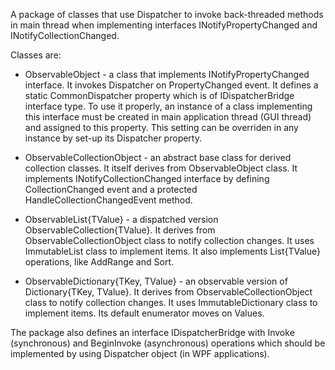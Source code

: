 A package of classes that use Dispatcher to invoke back-threaded methods in main thread when implementing interfaces
INotifyPropertyChanged and INotifyCollectionChanged.

Classes are:
* ObservableObject - a class that implements INotifyPropertyChanged interface. It invokes Dispatcher on PropertyChanged event.
 It defines a static CommonDispatcher property which is of IDispatcherBridge interface type.
 To use it properly, an instance of a class implementing this interface must be created in main application thread (GUI thread)
 and assigned to this property.
 This setting can be overriden in any instance by set-up its Dispatcher property.

 * ObservableCollectionObject - an abstract base class for derived collection classes.
 It itself derives from ObservableObject class.
 It implements INotifyCollectionChanged interface by defining CollectionChanged event and a protected HandleCollectionChangedEvent method.

* ObservableList{TValue} - a dispatched version ObservableCollection{TValue}. 
 It derives from ObservableCollectionObject class to notify collection changes.
 It uses ImmutableList class to implement items.
 It also implements List{TValue} operations, like AddRange and Sort.

* ObservableDictionary{TKey, TValue} - an observable version of Dictionary{TKey, TValue}. 
 It derives from ObservableCollectionObject class to notify collection changes.
 It uses ImmutableDictionary class to implement items.
 Its default enumerator moves on Values.


The package also defines an interface IDispatcherBridge with Invoke (synchronous) and BeginInvoke (asynchronous) operations
which should be implemented by using Dispatcher object (in WPF applications).
